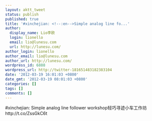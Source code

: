 ```yaml
---
layout: aktt_tweet
status: publish
published: true
title: '#xinchejian: <!--:en-->Simple analog line fo...'
author:
  display_name: Lio李欧
  login: lionello
  email: lio@lunesu.com
  url: http://lunesu.com/
author_login: lionello
author_email: lio@lunesu.com
author_url: http://lunesu.com/
wordpress_id: 6888
wordpress_url: http://twitter-181651483182383104
date: '2012-03-19 16:01:03 +0800'
date_gmt: '2012-03-19 08:01:03 +0800'
categories: []
tags: []
comments: []
---
```

<p>#xinchejian: <!--:en-->Simple analog line follower workshop<!--:--><!--:zh-->轻巧寻迹小车工作坊<!--:--> http:&#47;&#47;t.co&#47;ZssGkC6t</p>
